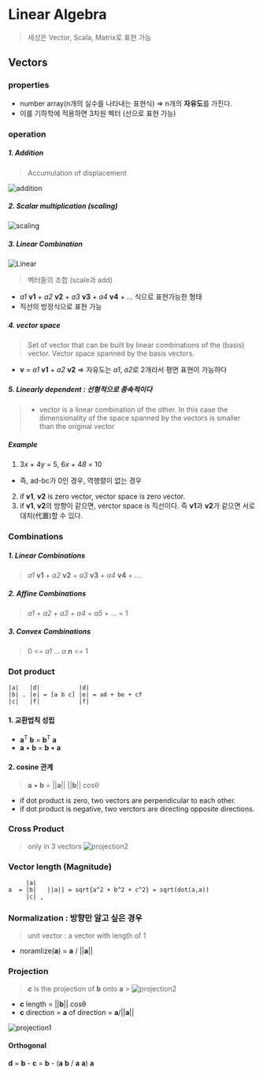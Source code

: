 # Linear Algebra

> 세상은 Vector, Scala, Matrix로 표현 가능

## Vectors

### properties

- number array(n개의 실수를 나타내는 표현식) => n개의 **자유도**를 가진다.
- 이를 기하학에 적용하면 3차원 벡터 (선으로 표현 가능)

### operation

##### 1. Addition

> Accumulation of displacement

![addition](./images/add.png)

##### 2. Scalar multiplication (scaling)

![scaling](./images/scaling.png)

##### 3. Linear Combination

![Linear](./images/combination.png)

> 벡터들의 조합 (scale과 add)

- _a1_ **v1** + _a2_ **v2** + _a3_ **v3** + _a4_ **v4** + ... 식으로 표현가능한 형태
- 직선의 방정식으로 표현 가능

##### 4. vector space

> Set of vector that can be built by linear combinations of the (basis) vector. Vector space spanned by the basis vectors.

- **v** = _a1_ **v1** + _a2_ **v2** => 자유도는 _a1_, *a2*로 2개라서 평면 표현이 가능하다

##### 5. Linearly dependent : 선형적으로 종속적이다

> - vector is a linear combination of the other. In this case the dimensionality of the space spanned by the vectors is smaller than the original vector

##### Example

1. 3*x* + 4*y* = 5, 6*x* + 4*8* = 10

- 즉, ad-bc가 0인 경우, 역행렬이 없는 경우

2. if **v1**, **v2** is zero vector, vector space is zero vector.
3. if **v1**, **v2**의 방향이 같으면, verctor space is 직선이다. 즉 **v1**과 **v2**가 같으면 서로 대치(代置)할 수 있다.

### Combinations

##### 1. Linear Combinations

> _a1_ **v1** + _a2_ **v2** + _a3_ **v3** + _a4_ **v4** + ...

##### 2. Affine Combinations

> _a1_ + _a2_ + _a3_ + _a4_ + _a5_ + ... = 1

##### 3. Convex Combinations

> 0 <= _a1_ ... _a_ **n** <= 1

### Dot product

```
|a|   |d|           |d|
|b| . |e| = [a b c] |e| = ad + be + cf
|c|   |f|           |f|
```

#### 1. 교환법칙 성립

- **a**<sup>T</sup> **b** = **b**<sup>T</sup> **a**
- **a** • **b** = **b** • **a**

#### 2. cosine 관계

> **a** • **b** = ||**a**|| ||**b**|| cosθ

- if dot product is zero, two vectors are perpendicular to each other.
- if dot product is negative, two verctors are directing opposite directions.

### Cross Product

> only in 3 vectors
> ![projection2](./images/cross.png)

### Vector length (Magnitude)

```
     |a|
a  = |b|   ||a|| = sqrt{a^2 + b^2 + c^2} = sqrt(dot(a,a))
     |c| ,
```

### Normalization : 방향만 알고 싶은 경우

> unit vector : a vector with length of 1

- noramlize(**a**) = **a** / ||**a**||

### Projection

> **c** is the projection of **b** onto **a** > ![projection2](./images/projection2.png)

- **c** length = ||**b**|| cosθ
- **c** direction = **a** of direction = **a**/||**a**||

![projection1](./images/projection1.png)

#### Orthogonal

**d** = **b** - **c** = **b** - (**a** **b** / **a** **a**) **a**
